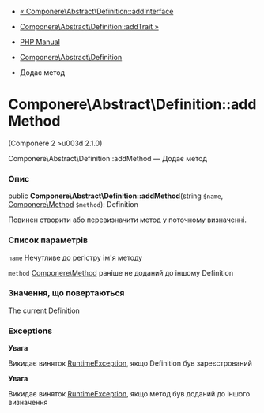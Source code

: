 - [«
Componere\Abstract\Definition::addInterface](componere-abstract-definition.addinterface.md)
- [Componere\Abstract\Definition::addTrait
»](componere-abstract-definition.addtrait.md)

- [PHP Manual](index.md)
- [Componere\Abstract\Definition](class.componere-abstract-definition.md)
- Додає метод

# Componere\Abstract\Definition::addMethod

(Componere 2 \>u003d 2.1.0)

Componere\Abstract\Definition::addMethod — Додає метод

### Опис

public **Componere\Abstract\Definition::addMethod**(string `$name`,
[Componere\Method](class.componere-method.md) `$method`): Definition

Повинен створити або перевизначити метод у поточному визначенні.

### Список параметрів

`name`
Нечутливе до регістру ім'я методу

`method`
[Componere\Method](class.componere-method.md) раніше не доданий до
іншому Definition

### Значення, що повертаються

The current Definition

### Exceptions

**Увага**

Викидає виняток [RuntimeException](class.runtimeexception.md),
якщо Definition був зареєстрований

**Увага**

Викидає виняток [RuntimeException](class.runtimeexception.md),
якщо метод був доданий до іншого визначення
